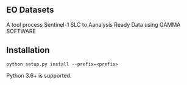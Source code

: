 ## EO Datasets

A tool process Sentinel-1 SLC to Aanalysis Ready Data using GAMMA SOFTWARE

## Installation

    python setup.py install --prefix=<prefix> 

Python 3.6+ is supported.

# 
